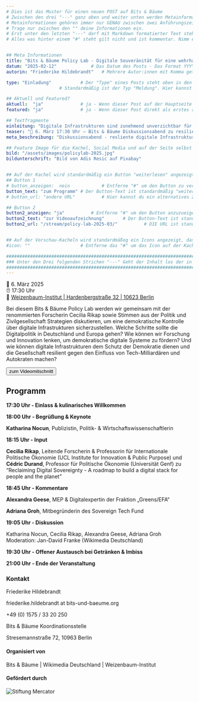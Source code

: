 ```yaml
---
# Dies ist das Muster für einen neuen POST auf Bits & Bäume
# Zwischen den drei "---" ganz oben und weiter unten werden Metainformationen eingetragen.
# Metainformationen gehören immer nur GENAU zwischen zwei Anführungszeichen.
# Trage nur zwischen den "" deine Informationen ein.
# Erst unter den letzten "---" darf mit Markdown formatierter Text stehen.
# Alles was hinter einem "#" steht gilt nicht und ist kommentar. Nimm ein "#" weg, wenn du die jeweilige information dahinter festlegen willst.


## Meta Informationen
title: "Bits & Bäume Policy Lab - Digitale Souveränität für eine wehrhafte Demokratie!"
datum: "2025-02-12" 			# Das Datum des Posts - Das Format YYYY-MM-DD muss eingehalten werden!
autorin: "Friederike Hildebrandt"	# Mehrere Autor:innen mit Komma getrennt

type: "Einladung"			# Der "Type" eines Posts steht oben in den Kacheln und auf der Seite ganz oben.
					# Standardmäßig ist der Typ "Meldung". Hier kannst du das ändern z.B. "Bericht" oder "Jobangebot" etc.

## Aktuell und Featured?
aktuell:  "ja" 				# ja - Wenn dieser Post auf der Hauptseite unter Aktuelles auftauchen soll (falls er nicht featured ist)
featured: "ja"  			# ja - Wenn dieser Post direkt als erstes auf der Landing Page angezeigt werden soll, ansonsten "nein" oder Zeile löschen

## Textfragmente
einleitung: "Digitale Infrastrukturen sind zunehmend unverzichtbar für das gesellschaftliche Zusammenleben. Sie betreffen den Alltag bei der Nutzung von sozialen Medien über Online-Plattformen hin zu verschiedenen KI-Anwendungen. Die enge und öffentlichkeitswirksame Zusammenarbeit von Tech-Unternehmen mit autokratischen Kräften zeigt, wie einfach Tech-CEOs diese Infrastrukturen nach ihrem Willen gestalten können. Dies birgt nicht nur Risiken für Nutzer*innen, kleine Unternehmen und Künstler*innen, die direkt von diesen Plattformen abhängig sind, sondern auch für die Demokratie selbst."				# Die Einleitung erscheint auf der Seite noch vor den Autor:innen und dem Feature Image
teaser: "📅 6. März 17:30 Uhr – Bits & Bäume Diskussionsabend zu resilienten digitalen Infrastrukturen. "				# Der Teaser wird auf den Kacheln als Anreißertext angezeigt.
meta_beschreibung: "Diskussionsabend - resliente digitale Infrastruktur - 6.3.2025 - Berlin" 			# ≤135 Zeichen Beschreibugnstext der in Social Media und Suchergebnissen unter dem Titel angezeigt wird (also extern)

## Feature Image für die Kachel, Social Media und auf der Seite selbst
bild: "/assets/images/policylab-2025.jpg"
bildunterschrift: "Bild von Adis Resic auf Pixabay"


## Auf der Kachel wird standardmäßig ein Button "weiterlesen" angezeigt. Dieser kann hier angepasst oder versteckt werden
## Button 1
# button_anzeigen:  nein 			# Entferne "#" um den Button zu verstecken
button_text: "zum Programm"	# Der Button-Text ist standardmäßig "weiterlesen"
# button_url: "andere URL"			# Hier kannst du ein alternatives Ziel z.B. eine extern URL angeben

## Button 2
button2_anzeigen: "ja" 			# Entferne "#" um den Button anzuzueigen
button2_text: "zur Videoaufzeichnung"		# Der Button-Text ist standardmäßig "weiterlesen"
button2_url: "/stream/policy-lab-2025-03/"			# DIE URL ist standardmäßig die des Posts - Hier kannst du ein alternatives Ziel z.B. eine extern URL angeben


## Auf der Vorschau-Kacheln wird standardmäßog ein Icons angezeigt, das kann hier abgeschaltet werden.
#icon: ""					# Entferne das "#" um das Icon auf der Kachel auszuschalten

#########################################################################################################
### Unter den Drei folgenden Strichen "---" Geht der Inhalt los der in Markdown formatiert sein darf! ###
#########################################################################################################
---
```



📅 6. März 2025  
⏰ 17:30 Uhr  
📍 [Weizenbaum-Institut | Hardenbergstraße 32 | 10623 Berlin](https://www.openstreetmap.org/node/4153700969)  


Bei diesem Bits & Bäume Policy Lab werden wir gemeinsam mit der renommierten Forscherin Cecilia Rikap sowie Stimmen aus der Politik und Zivilgesellschaft Strategien diskutieren, um eine demokratische Kontrolle über digitale Infrastrukturen sicherzustellen. Welche Schritte sollte die Digitalpolitik in Deutschland und Europa gehen? Wie können wir Forschung und Innovation lenken, um demokratische digitale Systeme zu fördern? Und wie können digitale Infrastrukturen dem Schutz der Demokratie dienen und die Gesellschaft resilient gegen den Einfluss von Tech-Milliardären und Autokraten machen?	

<a href="/stream/policy-lab-2025-03/">
<button class="btn-dark">zum Videomitschnitt</button>
</a>

## Programm 

**17:30 Uhr - Einlass & kulinarisches Willkommen**

**18:00 Uhr - Begrüßung & Keynote**

**Katharina Nocun**, Publizistin, Politik- & Wirtschaftswissenschaftlerin

**18:15 Uhr - Input**

**Cecilia Rikap**, Leitende Forscherin & Professorin für Internationale Politische Ökonomie (UCL Institute for Innovation & Public Purpose) und **Cédric Durand**, Professor für Politische Ökonomie (Universität Genf) zu “Reclaiming Digital Sovereignty - A roadmap to build a digital stack for people and the planet”

**18:45 Uhr - Kommentare**

**Alexandra Geese**, MEP & Digitalexpertin der Fraktion „Greens/EFA“

**Adriana Groh**, Mitbegründerin des Sovereign Tech Fund

**19:05 Uhr - Diskussion**

Katharina Nocun, Cecilia Rikap, Alexandra Geese, Adriana Groh  
Moderation: Jan-David Franke (Wikimedia Deutschland)

**19:30 Uhr \- Offener Austausch bei Getränken & Imbiss**

**21:00 Uhr - Ende der Veranstaltung**


### Kontakt
Friederike Hildebrandt

friederike.hildebrandt at bits-und-baeume.org

+49 (0) 1575 / 33 20 250 

Bits & Bäume Koordinationsstelle 

Stresemannstraße 72, 10963 Berlin

#### Organisiert von
Bits & Bäume   |   Wikimedia Deutschland   |   Weizenbaum-Institut

#### Gefördert durch
![Stiftung Mercator](/assets/images/foerderinnen/Stiftung_Mercator_Blau_RGB.png)


